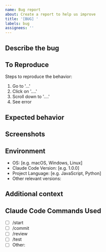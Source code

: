 ```yaml
---
name: Bug report
about: Create a report to help us improve
title: '[BUG] '
labels: bug
assignees: ''
---
```


## Describe the bug
<!-- A clear and concise description of what the bug is -->

## To Reproduce
Steps to reproduce the behavior:
1. Go to '...'
2. Click on '....'
3. Scroll down to '....'
4. See error

## Expected behavior
<!-- A clear and concise description of what you expected to happen -->

## Screenshots
<!-- If applicable, add screenshots to help explain your problem -->

## Environment
- OS: [e.g. macOS, Windows, Linux]
- Claude Code Version: [e.g. 1.0.0]
- Project Language: [e.g. JavaScript, Python]
- Other relevant versions:

## Additional context
<!-- Add any other context about the problem here -->

## Claude Code Commands Used
<!-- List any Claude Code commands that were involved -->
- [ ] /start
- [ ] /commit
- [ ] /review
- [ ] /test
- [ ] Other: 